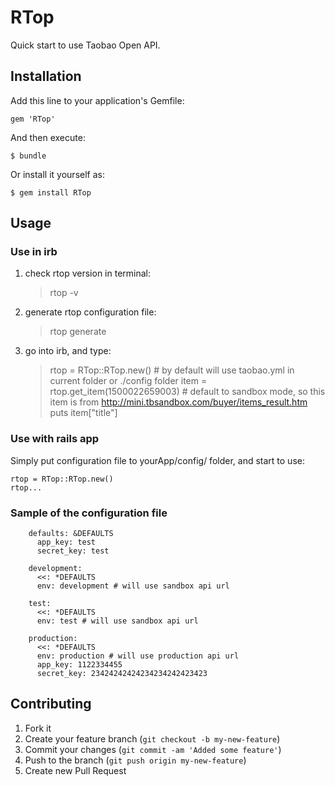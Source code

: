 # RTop

Quick start to use Taobao Open API.

## Installation

Add this line to your application's Gemfile:

    gem 'RTop'

And then execute:

    $ bundle

Or install it yourself as:

    $ gem install RTop

## Usage

### Use in irb
1. check rtop version in terminal:

    > rtop -v

2. generate rtop configuration file:

    > rtop generate
   
3. go into irb, and type:

    > rtop = RTop::RTop.new() # by default will use taobao.yml in current folder or ./config folder
    > item = rtop.get_item(1500022659003) # default to sandbox mode, so this item is from http://mini.tbsandbox.com/buyer/items_result.htm
    > puts item["title"]

### Use with rails app
Simply put configuration file to yourApp/config/ folder, and start to use:

    rtop = RTop::RTop.new()
    rtop...

### Sample of the configuration file

		defaults: &DEFAULTS
		  app_key: test
		  secret_key: test
		
		development:
		  <<: *DEFAULTS
		  env: development # will use sandbox api url
		
		test:
		  <<: *DEFAULTS
		  env: test # will use sandbox api url
		
		production:
		  <<: *DEFAULTS
		  env: production # will use production api url
		  app_key: 1122334455
		  secret_key: 23424242424234234242423423

## Contributing

1. Fork it
2. Create your feature branch (`git checkout -b my-new-feature`)
3. Commit your changes (`git commit -am 'Added some feature'`)
4. Push to the branch (`git push origin my-new-feature`)
5. Create new Pull Request
